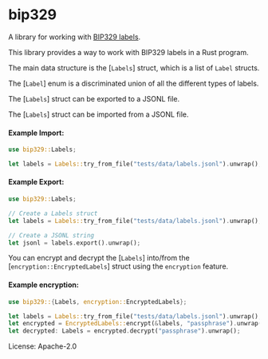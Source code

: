 # bip329

A library for working with [BIP329 labels](https://github.com/bitcoin/bips/blob/master/bip-00329.mediawiki).

This library provides a way to work with BIP329 labels in a Rust program.

The main data structure is the [`Labels`] struct, which is a list of `Label` structs.

The [`Label`] enum is a discriminated union of all the different types of labels.

The [`Labels`] struct can be exported to a JSONL file.

The [`Labels`] struct can be imported from a JSONL file.

#### Example Import:
```rust
use bip329::Labels;

let labels = Labels::try_from_file("tests/data/labels.jsonl").unwrap();
```

#### Example Export:
```rust
use bip329::Labels;

// Create a Labels struct
let labels = Labels::try_from_file("tests/data/labels.jsonl").unwrap();

// Create a JSONL string
let jsonl = labels.export().unwrap();
```

You can encrypt and decrypt the [`Labels`] into/from the [`encryption::EncryptedLabels`] struct using the `encryption` feature.

#### Example encryption:
```rust
use bip329::{Labels, encryption::EncryptedLabels};

let labels = Labels::try_from_file("tests/data/labels.jsonl").unwrap();
let encrypted = EncryptedLabels::encrypt(&labels, "passphrase").unwrap();
let decrypted: Labels = encrypted.decrypt("passphrase").unwrap();
```


License: Apache-2.0
